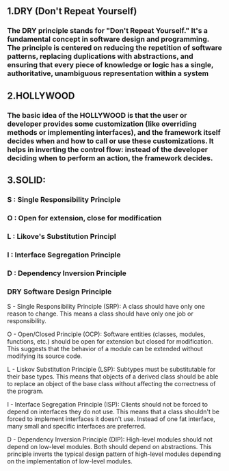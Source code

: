 ## 1.DRY (Don't Repeat Yourself)
### The DRY principle stands for "Don't Repeat Yourself." It's a fundamental concept in software design and programming. The principle is centered on reducing the repetition of software patterns, replacing duplications with abstractions, and ensuring that every piece of knowledge or logic has a single, authoritative, unambiguous representation within a system


## 2.HOLLYWOOD
### The basic idea of the HOLLYWOOD is that the user or developer provides some customization (like overriding methods or implementing interfaces), and the framework itself decides when and how to call or use these customizations. It helps in inverting the control flow: instead of the developer deciding when to perform an action, the framework decides.


## 3.SOLID:
### S : Single Responsibility Principle
### O : Open for extension, close for modification 
### L : Likove's Substitution Principl
### I : Interface Segregation Principle 
### D : Dependency Inversion Principle
### DRY Software Design Principle 



S - Single Responsibility Principle (SRP): A class should have only one reason to change. This means a class should have only one job or responsibility.

O - Open/Closed Principle (OCP): Software entities (classes, modules, functions, etc.) should be open for extension but closed for modification. This suggests that the behavior of a module can be extended without modifying its source code.

L - Liskov Substitution Principle (LSP): Subtypes must be substitutable for their base types. This means that objects of a derived class should be able to replace an object of the base class without affecting the correctness of the program.

I - Interface Segregation Principle (ISP): Clients should not be forced to depend on interfaces they do not use. This means that a class shouldn't be forced to implement interfaces it doesn't use. Instead of one fat interface, many small and specific interfaces are preferred.

D - Dependency Inversion Principle (DIP): High-level modules should not depend on low-level modules. Both should depend on abstractions. This principle inverts the typical design pattern of high-level modules depending on the implementation of low-level modules.

